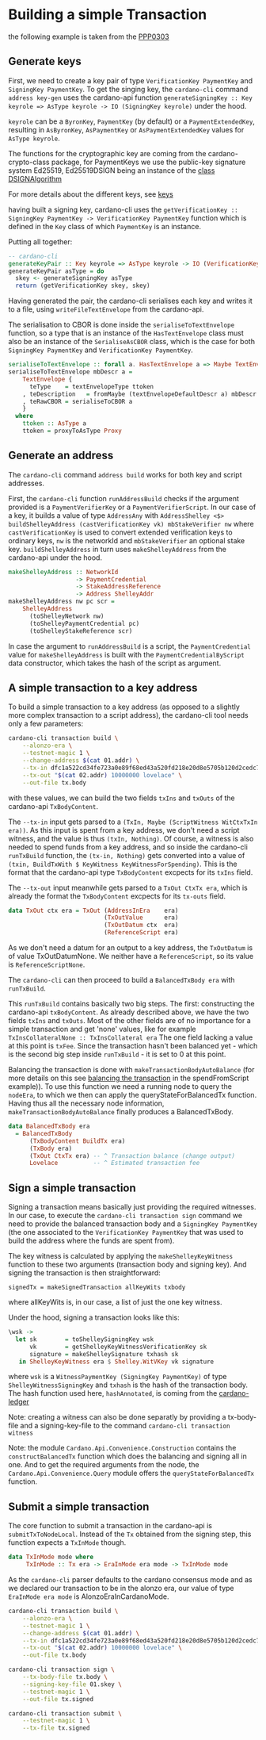 # Building a simple Transaction

the following example is taken from the [PPP0303](https://github.com/input-output-hk/plutus-pioneer-program/tree/third-iteration/code/week03)

## Generate keys

First, we need to create a key pair of type `VerificationKey PaymentKey` and `SigningKey PaymentKey`. To get the singing key, the `cardano-cli` command `address key-gen` uses the cardano-api function `generateSigningKey :: Key keyrole => AsType keyrole -> IO (SigningKey keyrole)` under the hood.

`keyrole` can be a `ByronKey`, `PaymentKey` (by default) or a `PaymentExtendedKey`, resulting in `AsByronKey`, `AsPaymentKey` or `AsPaymentExtendedKey` values for `AsType keyrole`.

The functions for the cryptographic key are coming from the cardano-crypto-class package, for PaymentKeys we use the public-key signature system Ed25519, Ed25519DSIGN being an instance of the [class DSIGNAlgorithm](https://github.com/input-output-hk/cardano-base/blob/master/cardano-crypto-class/src/Cardano/Crypto/DSIGN/Ed25519.hs)

For more details about the different keys, see [keys](./keys.md)

having built a signing key, cardano-cli uses the `getVerificationKey :: SigningKey PaymentKey -> VerificationKey PaymentKey` function which is defined in the `Key` class of which `PaymentKey` is an instance. 

Putting all together:

```haskell
-- cardano-cli
generateKeyPair :: Key keyrole => AsType keyrole -> IO (VerificationKey keyrole, SigningKey keyrole)
generateKeyPair asType = do
  skey <- generateSigningKey asType
  return (getVerificationKey skey, skey)
```

Having generated the pair, the cardano-cli serialises each key and writes it to a file, using `writeFileTextEnvelope` from the cardano-api.

The serialisation to CBOR is done inside the `serialiseToTextEnvelope` function, so a type that is an instance of the `HasTextEnvelope` class must also be an instance of the `SerialiseAsCBOR` class, which is the case for both `SigningKey PaymentKey` and `VerificationKey PaymentKey`.

```haskell
serialiseToTextEnvelope :: forall a. HasTextEnvelope a => Maybe TextEnvelopeDescr -> a -> TextEnvelope
serialiseToTextEnvelope mbDescr a =
    TextEnvelope {
      teType    = textEnvelopeType ttoken
    , teDescription   = fromMaybe (textEnvelopeDefaultDescr a) mbDescr
    , teRawCBOR = serialiseToCBOR a
    }
  where
    ttoken :: AsType a
    ttoken = proxyToAsType Proxy
```

## Generate an address

The `cardano-cli` command `address build` works for both key and script addresses.

First, the `cardano-cli` function `runAddressBuild` checks if the argument provided is a `PaymentVerifierKey` or a `PaymentVerifierScript`. In our case of a key, it builds a value of type `AddressAny` with `AddressShelley <$> buildShelleyAddress (castVerificationKey vk) mbStakeVerifier nw` where `castVerificationKey` is used to convert extended verification keys to ordinary keys, `nw` is the networkId and `mbStakeVerifier` an optional stake key. `buildShelleyAddress` in turn uses `makeShelleyAddress` from the cardano-api under the hood.

```haskell
makeShelleyAddress :: NetworkId
                   -> PaymentCredential
                   -> StakeAddressReference
                   -> Address ShelleyAddr
makeShelleyAddress nw pc scr =
    ShelleyAddress
      (toShelleyNetwork nw)
      (toShelleyPaymentCredential pc)
      (toShelleyStakeReference scr)
```

In case the argument to `runAddressBuild` is a script, the `PaymentCredential` value for `makeShelleyAddress` is built with the `PaymentCredentialByScript` data constructor, which takes the hash of the script as argument. 

## A simple transaction to a key address

To build a simple transaction to a key address (as opposed to a slightly more complex transaction to a script address), the cardano-cli tool needs only a few parameters:
 
```bash
cardano-cli transaction build \
    --alonzo-era \
    --testnet-magic 1 \
    --change-address $(cat 01.addr) \
    --tx-in dfc1a522cd34fe723a0e89f68ed43a520fd218e20d8e5705b120d2cedc7f45ad#0 \
    --tx-out "$(cat 02.addr) 10000000 lovelace" \
    --out-file tx.body
```

with these values, we can build the two fields `txIns` and `txOuts` of the cardano-api `TxBodyContent`.

The `--tx-in` input gets parsed to a `(TxIn, Maybe (ScriptWitness WitCtxTxIn era))`. As this input is spent from a key address, we don't need a script witness, and the value is thus `(txIn, Nothing)`. 
Of course, a witness is also needed to spend funds from a key address, and so inside the cardano-cli `runTxBuild` function, the `(tx-in, Nothing)` gets converted into a value of `(txin, BuildTxWith $ KeyWitness KeyWitnessForSpending)`. This is the format that the cardano-api type `TxBodyContent` excpects for its `txIns` field.

The `--tx-out` input meanwhile gets parsed to a `TxOut CtxTx era`, which is already the format the `TxBodyContent` excpects for its `tx-outs` field. 

```haskell
data TxOut ctx era = TxOut (AddressInEra    era)
                           (TxOutValue      era)
                           (TxOutDatum ctx  era)
                           (ReferenceScript era)
```

As we don't need a datum for an output to a key address, the `TxOutDatum` is of value TxOutDatumNone. We neither have a `ReferenceScript`, so its value is `ReferenceScriptNone`.

The `cardano-cli` can then proceed to build a `BalancedTxBody era` with `runTxBuild`.

This `runTxBuild` contains basically two big steps. The first: constructing the cardano-api `txBodyContent`. As already described above, we have the two fields `txIns` and `txOuts`. Most of the other fields are of no importance for a simple transaction and get 'none' values, like for example `TxInsCollateralNone :: TxInsCollateral era`
The one field lacking a value at this point is `txFee`. Since the transaction hasn't been balanced yet - which is the second big step inside `runTxBuild` - it is set to 0 at this point.

Balancing the transaction is done with `makeTransactionBodyAutoBalance` (for more details on this see [balancing the transaction](./spendFromScript.md#balancing-the-transaction) in the spendFromScript example)). To use this function we need a running node to query the `nodeEra`, to which we then can apply the queryStateForBalancedTx function. Having thus all the necessary node information, `makeTransactionBodyAutoBalance` finally produces a BalancedTxBody.
     
```haskell
data BalancedTxBody era
  = BalancedTxBody
      (TxBodyContent BuildTx era)
      (TxBody era)
      (TxOut CtxTx era) -- ^ Transaction balance (change output)
      Lovelace          -- ^ Estimated transaction fee
```

## Sign a simple transaction

Signing a transaction means basically just providing the required witnesses. In our case, to execute the `cardano-cli transaction sign` command we need to provide the balanced transaction body and a `SigningKey PaymentKey` (the one associated to the `VerificationKey PaymentKey` that was used to build the address where the funds are spent from).

The key witness is calculated by applying the `makeShelleyKeyWitness` function to these two arguments (transaction body and signing key). And signing the transaction is then straightforward:

`signedTx = makeSignedTransaction allKeyWits txbody`

where allKeyWits is, in our case, a list of just the one key witness.

Under the hood, signing a transaction looks like this:

``` haskell
\wsk ->
  let sk        = toShelleySigningKey wsk
      vk        = getShelleyKeyWitnessVerificationKey sk
      signature = makeShelleySignature txhash sk
   in ShelleyKeyWitness era $ Shelley.WitVKey vk signature
```

where `wsk` is a `WitnessPaymentKey (SigningKey PaymentKey)` of type `ShelleyWitnessSigningKey` and `txhash` is the hash of the transaction body. The hash function used here, `hashAnnotated`, is coming from the [cardano-ledger](https://github.com/input-output-hk/cardano-ledger/blob/master/libs/cardano-ledger-core/src/Cardano/Ledger/SafeHash.hs)

Note: creating a witness can also be done separatly by providing a tx-body-file and a signing-key-file to the command `cardano-cli transaction witness`

Note: the module `Cardano.Api.Convenience.Construction` contains the `constructBalancedTx` function which does the balancing and signing all in one. And to get the required arguments from the node, the `Cardano.Api.Convenience.Query` module offers the `queryStateForBalancedTx` function.

## Submit a simple transaction

The core function to submit a transaction in the cardano-api is `submitTxToNodeLocal`. Instead of the `Tx` obtained from the signing step, this function expects a `TxInMode` though.

```haskell
data TxInMode mode where
     TxInMode :: Tx era -> EraInMode era mode -> TxInMode mode
```

As the `cardano-cli` parser defaults to the cardano consensus mode and as we declared our transaction to be in the alonzo era, our value of type `EraInMode era mode` is AlonzoEraInCardanoMode. 

```bash
cardano-cli transaction build \
    --alonzo-era \
    --testnet-magic 1 \
    --change-address $(cat 01.addr) \
    --tx-in dfc1a522cd34fe723a0e89f68ed43a520fd218e20d8e5705b120d2cedc7f45ad#0 \
    --tx-out "$(cat 02.addr) 10000000 lovelace" \
    --out-file tx.body

cardano-cli transaction sign \
    --tx-body-file tx.body \
    --signing-key-file 01.skey \
    --testnet-magic 1 \
    --out-file tx.signed

cardano-cli transaction submit \
    --testnet-magic 1 \
    --tx-file tx.signed
```
